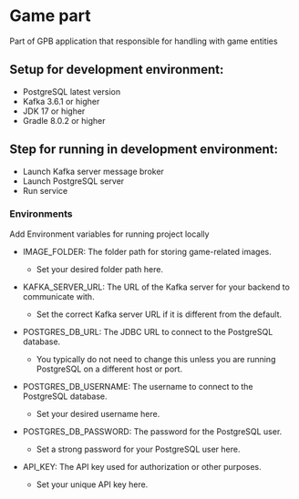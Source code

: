 
# Game part

Part of GPB application that responsible for handling with game entities

## Setup for development environment:

* PostgreSQL latest version
* Kafka 3.6.1 or higher
* JDK 17 or higher
* Gradle 8.0.2 or higher

## Step for running in development environment:
* Launch Kafka server message broker
* Launch PostgreSQL server
* Run service

### Environments

Add Environment variables for running project locally

* IMAGE_FOLDER: The folder path for storing game-related images.
    * Set your desired folder path here.


* KAFKA_SERVER_URL: The URL of the Kafka server for your backend to communicate with.
    * Set the correct Kafka server URL if it is different from the default.


* POSTGRES_DB_URL: The JDBC URL to connect to the PostgreSQL database.
    * You typically do not need to change this unless you are running PostgreSQL on a different host or port.


* POSTGRES_DB_USERNAME: The username to connect to the PostgreSQL database.
    * Set your desired username here.


* POSTGRES_DB_PASSWORD: The password for the PostgreSQL user.
    * Set a strong password for your PostgreSQL user here.


* API_KEY: The API key used for authorization or other purposes.
    * Set your unique API key here.